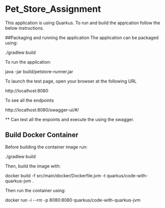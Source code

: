 # Pet_Store_Assignment
This application is using Quarkus. To run and build the appication follow the below instructions.

##Packaging and running the application
The application can be  packaged using:

  ./gradlew build

To run the application:

  java -jar build/petstore-runner.jar

To launch the test page, open your browser at the following URL

  http://localhost:8080

To see all the endpoints 

  http://localhost:8080/swagger-ui/#/

** Can test all the enpoints and execute the using the swagger.

## Build Docker Container

Before building the container image run:

  ./gradlew build

Then, build the image with:

  docker build -f src/main/docker/Dockerfile.jvm -t quarkus/code-with-quarkus-jvm .

Then run the container using:

  docker run -i --rm -p 8080:8080 quarkus/code-with-quarkus-jvm




